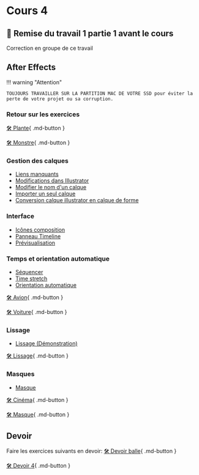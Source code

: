 # Cours 4

## 🚨 Remise du travail 1 partie 1 avant le cours
Correction en groupe de ce travail


## After Effects

!!! warning "Attention"

    TOUJOURS TRAVAILLER SUR LA PARTITION MAC DE VOTRE SSD pour éviter la perte de votre projet ou sa corruption.

### Retour sur les exercices

[🛠️ Plante](exercices_ae/00_plante.md){ .md-button }

[🛠️ Monstre](exercices_ae/00_monstre.md){ .md-button }


### Gestion des calques

- <a href="https://cmontmorency365.sharepoint.com/:v:/s/TIM-582214-Animation2d77/ES3nv_1D8ZdAsKPArJnWVLkBJ-5M9t8wkd7EeCbRdg5Ngg?e=sfyJuF">Liens manquants</a>
- <a href="https://cmontmorency365.sharepoint.com/:v:/s/TIM-582214-Animation2d77/EVIfgqGazEhAqd99_-3SOjcBEfhfyuZHQwNUMgWdS5WGaA?e=YOLCxB">Modifications dans Illustrator</a>
- <a href="https://cmontmorency365.sharepoint.com/:v:/s/TIM-582214-Animation2d77/EQcjlwgo8Z1OijsfHEX-8jsBhjyJH8zxQryYEYHGwlGlbQ?e=bESBVt">Modifier le nom d'un calque</a>
- <a href="https://cmontmorency365.sharepoint.com/:v:/s/TIM-582214-Animation2d77/Eeix9K7ueJ5ItEfsMcrURvABXeyOgUtv61gWlol4vSlgrQ?e=ekA3yb">Importer un seul calque</a>
- <a href="https://cmontmorency365.sharepoint.com/:v:/s/TIM-582214-Animation2d77/EUyUFWWUoVdAmD3oXbSUD0sB8rC3YJgeHFVlIU41NPRWvA?e=Mlt4vS">Conversion calque illustrator en calque de forme</a>

### Interface

- <a href="https://cmontmorency365.sharepoint.com/:v:/s/TIM-582214-Animation2d77/ERGCbxwiSS1MmrS3DUNGi2UBfw5ldZXdaEq2U7TefuF36Q?e=nzjRzH">Icônes composition</a>
- <a href="https://cmontmorency365.sharepoint.com/:v:/s/TIM-582214-Animation2d77/EfgQKVkK_nlFrU0gMYFATmUB3irEbGD6JLnr84W2LgJB6w?e=E4fPbt">Panneau Timeline</a>
- <a href="https://cmontmorency365.sharepoint.com/:v:/s/TIM-582214-Animation2d77/EcgKLATg9IVDrp7Uf0pwDuUBAK6e5-IXgS7LkDSE5hCoyw?e=sSSaJ3">Prévisualisation</a>

### Temps et orientation automatique

- <a href="https://cmontmorency365.sharepoint.com/:v:/s/TIM-582214-Animation2d77/EYXlFU0fj0FHurRmCtOF3NsBbd0e86Oh8jdZkcZtjp_vMg?e=0hEYr5">Séquencer</a>
- <a href="https://cmontmorency365.sharepoint.com/:v:/s/TIM-582214-Animation2d77/EW-U8btbqTNKsDpb7bUEvZ0BUbP9vUD4PRso3yCjYRBwcA?e=TTVQwI">Time stretch</a>
- <a href="https://cmontmorency365.sharepoint.com/:v:/s/TIM-582214-Animation2d77/EaQt7_SXPe1Ao869Xauz6wABhfpe2xhKiCb7kFVFfhgcnw?e=DlxAfv">Orientation automatique</a>



[🛠️ Avion](exercices_ae/01_avion.md){ .md-button }

[🛠️ Voiture](exercices_ae/01_voiture.md){ .md-button }


### Lissage

- <a href="https://cmontmorency365.sharepoint.com/:f:/s/TIM-582214-Animation2d77/EuAJDVpPdTNDsK8cu5wm6vkB3ZlSxs0gTjWx2GY7BSxQig?e=ahNASr">Lissage (Démonstration)</a>


[🛠️ Lissage](exercices_ae/03_lissage.md){ .md-button }

### Masques

- <a href="https://cmontmorency365.sharepoint.com/:v:/s/TIM-582214-Animation2d77/EYyhwkByNIdBlxmqi1SU_WwBWgllOZVpAFtPxtrccaIGsg?e=h92keV">Masque</a>


[🛠️ Cinéma](exercices_ae/04_cinema.md){ .md-button }

[🛠️ Masque](exercices_ae/04_masque.md){ .md-button }

## Devoir
Faire les exercices suivants en devoir:
[🛠️ Devoir balle](exercices_ae/devoir_balle.md){ .md-button }

[🛠️ Devoir 4](exercices_ae/devoir_c4.md){ .md-button }
